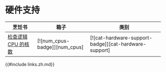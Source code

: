 # 硬件支持

| 烹饪书                                    | 箱子                          | 类别                                                  |
| ----------------------------------------- | ----------------------------- | ----------------------------------------------------- |
| [检查逻辑 CPU 的核数][ex-check-cpu-cores] | [![num_cpus-badge]][num_cpus] | [![cat-hardware-support-badge]][cat-hardware-support] |

[ex-check-cpu-cores]: hardware/processor.zh.html#check-number-of-logical-cpu-cores

{{#include links.zh.md}}
